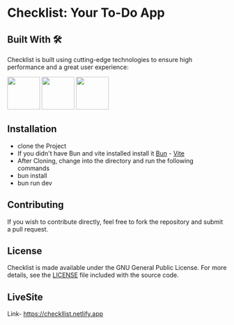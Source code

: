 # Checklist: Your To-Do App

## Built With 🛠️

Checklist is built using cutting-edge technologies to ensure high performance and a great user experience:

<img src="https://bun.sh/logo.svg" href="https://bun.sh" width="75" height="75"> <img src="https://api.iconify.design/logos/vitejs.svg" href="https://vitejs.dev" width="75" height="75"> <a  href="https://react.dev"><img src="https://upload.wikimedia.org/wikipedia/commons/a/a7/React-icon.svg" href="https://react.dev" width="75" height="75"></a>

## Installation
- clone the Project
- If you didn't have Bun and vite installed install it [Bun](https://bun.sh) - [Vite](https://vitejs.dev)
- After Cloning, change into the directory and run the following commands
- bun install
- bun run dev

## Contributing
If you wish to contribute directly, feel free to fork the repository and submit a pull request.

## License

Checklist is made available under the GNU General Public License. For more details, see the [LICENSE](LICENSE) file included with the source code.


## LiveSite
Link- https://checkllist.netlify.app

